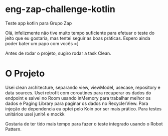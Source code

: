 # eng-zap-challenge-kotlin
Teste app kotlin para Grupo Zap

Olá, infelizmente não tive muito tempo suficiente para efetuar o teste do jeito que eu gostaria, mas tentei seguir as boas práticas.
Espero ainda poder bater um papo com vocês =]

Antes de rodar o projeto, sugiro rodar a task Clean.

# O Projeto

Usei clean architecture, separando view, viewModel, usecase, repository e data sources.
Usei retrofit com coroutines para recuperar os dados do endpoint e salvei no Room usando inMemory para trabalhar melhor os dados e Paging Library para paginar os dados no RecyclerView.
Para injeção de dependencia eu optei pelo Koin por ser mais prático.
Para testes unitários usei junit4 e mockk

Gostaria de ter tido mais tempo para fazer o teste integrado usando o Robot Pattern.
